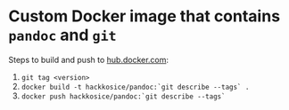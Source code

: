 # Custom Docker image that contains `pandoc` and `git`

Steps to build and push to [hub.docker.com](https://hub.docker.com/):

1. ``git tag <version>``
2. ``docker build -t hackkosice/pandoc:`git describe --tags` .``
3. ``docker push hackkosice/pandoc:`git describe --tags` ``
